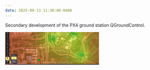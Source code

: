 ```yaml
---
date: 2025-09-13 11:30:00-0400
---
```


Secondary development of the PX4 ground station QGroundControl.


<img src="/assets/img/qgc.jpg" alt="Bus Driving Simulator at PolyU" width="60%" style="height:auto;" />
